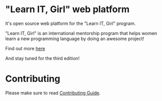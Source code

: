 # "Learn IT, Girl" web platform
It's open source web platform for the "Learn IT, Girl" program.

"Learn IT, Girl" is an international mentorship program that helps women learn a new programming language by doing an awesome project!


Find out more [here](https://www.learnitgirl.com/)

And stay tuned for the third edition!


# Contributing

Please make sure to read [Contributing Guide](https://github.com/LearnITGirl/WebPlatform/blob/master/CONTRIBUTING.md).
